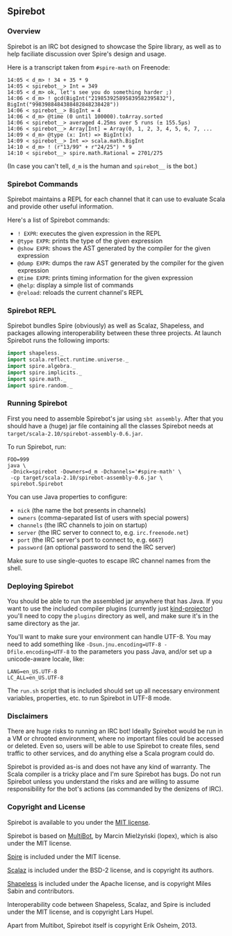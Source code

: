 ## Spirebot

### Overview

Spirebot is an IRC bot designed to showcase the Spire library, as well
as to help faciliate discussion over Spire's design and usage.

Here is a transcript taken from `#spire-math` on Freenode:

```
14:05 < d_m> ! 34 + 35 * 9
14:05 < spirebot__> Int = 349
14:05 < d_m> ok, let's see you do something harder ;)
14:06 < d_m> ! gcd(BigInt("219853925895839582395832"), BigInt("9983988484388482848238428"))
14:06 < spirebot__> BigInt = 4
14:06 < d_m> @time (0 until 100000).toArray.sorted
14:06 < spirebot__> averaged 4.25ms over 5 runs (± 155.5µs)
14:06 < spirebot__> Array[Int] = Array(0, 1, 2, 3, 4, 5, 6, 7, ...
14:09 < d_m> @type (x: Int) => BigInt(x)
14:09 < spirebot__> Int => scala.math.BigInt
14:10 < d_m> ! (r"13/99" + r"24/25") * 9
14:10 < spirebot__> spire.math.Rational = 2701/275
```

(In case you can't tell, `d_m` is the human and `spirebot__` is the bot.)

### Spirebot Commands

Spirebot maintains a REPL for each channel that it can use to evaluate Scala
and provide other useful information.

Here's a list of Spirebot commands:

* `! EXPR`: executes the given expression in the REPL
* `@type EXPR`: prints the type of the given expression
* `@show EXPR`: shows the AST generated by the compiler for the given expression
* `@dump EXPR`: dumps the raw AST generated by the compiler for the given expression
* `@time EXPR`: prints timing information for the given expression
* `@help`: display a simple list of commands
* `@reload`: reloads the current channel's REPL

### Spirebot REPL

Spirebot bundles Spire (obviously) as well as Scalaz, Shapeless, and
packages allowing interoperability between these three projects. At
launch Spirebot runs the following imports:

```scala
import shapeless._
import scala.reflect.runtime.universe._
import spire.algebra._
import spire.implicits._
import spire.math._
import spire.random._
```

### Running Spirebot

First you need to assemble Spirebot's jar using `sbt assembly`. After
that you should have a (huge) jar file containing all the classes
Spirebot needs at `target/scala-2.10/spirebot-assembly-0.6.jar`.

To run Spirebot, run:

```
FOO=999
java \
 -Dnick=spirebot -Downers=d_m -Dchannels='#spire-math' \
 -cp target/scala-2.10/spirebot-assembly-0.6.jar \
 spirebot.Spirebot
```

You can use Java properties to configure:

 * `nick` (the name the bot presents in channels)
 * `owners` (comma-separated list of users with special powers)
 * `channels` (the IRC channels to join on startup)
 * `server` (the IRC server to connect to, e.g. `irc.freenode.net`)
 * `port` (the IRC server's port to connect to, e.g. `6667`)
 * `password` (an optional password to send the IRC server)

Make sure to use single-quotes to escape IRC channel names from the shell.

### Deploying Spirebot

You should be able to run the assembled jar anywhere that has Java. If
you want to use the included compiler plugins (currently just
[kind-projector](https://github.com/non/kind-projector)) you'll need
to copy the `plugins` directory as well, and make sure it's in the
same directory as the jar.

You'll want to make sure your environment can handle UTF-8. You may need to
add something like `-Dsun.jnu.encoding=UTF-8 -Dfile.encoding=UTF-8` to the
parameters you pass Java, and/or set up a unicode-aware locale, like:

```
LANG=en_US.UTF-8
LC_ALL=en_US.UTF-8
```

The `run.sh` script that is included should set up all necessary environment
variables, properties, etc. to run Spirebot in UTF-8 mode.

### Disclaimers

There are huge risks to running an IRC bot! Ideally Spirebot would be run in a
VM or chrooted environment, where no important files could be accessed or
deleted. Even so, users will be able to use Spirebot to create files, send
traffic to other services, and do anything else a Scala program could do.

Spirebot is provided as-is and does not have any kind of warranty. The Scala
compiler is a tricky place and I'm sure Spirebot has bugs. Do not run Spirebot
unless you understand the risks and are willing to assume responsibility for
the bot's actions (as commanded by the denizens of IRC).

### Copyright and License

Spirebot is available to you under the
[MIT license](http://opensource.org/licenses/mit-license.php).

Spirebot is based on [MultiBot](https://github.com/lopex/multibot), by
Marcin Mielżyński (lopex), which is also under the MIT license.

[Spire](https://github.com/non/spire) is included under the MIT license.

[Scalaz](https://github.com/scalaz/scalaz) is included under the BSD-2
license, and is copyright its authors.

[Shapeless](https://github.com/milessabin/shapeless) is included under the
Apache license, and is copyright Miles Sabin and contributors.

Interoperability code between Shapeless, Scalaz, and Spire is included under
the MIT license, and is copyright Lars Hupel.

Apart from Multibot, Spirebot itself is copyright Erik Osheim, 2013.
